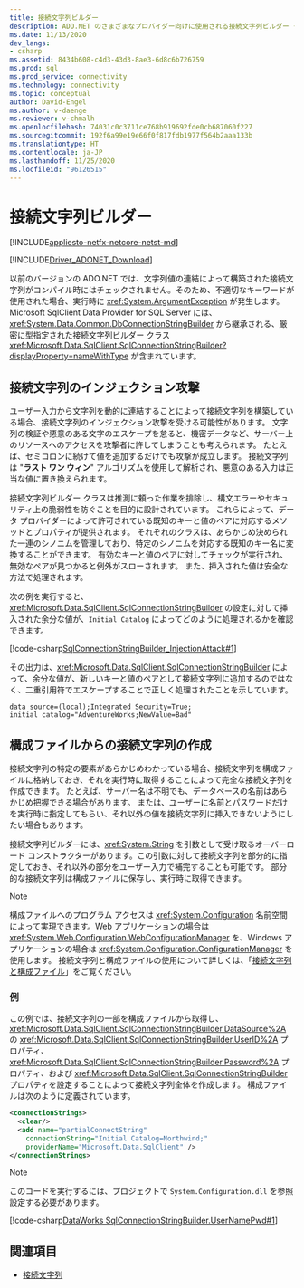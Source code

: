 ```yaml
---
title: 接続文字列ビルダー
description: ADO.NET のさまざまなプロバイダー向けに使用される接続文字列ビルダー クラスについて説明します。これらはすべて DbConnectionStringBuilder から継承されます。
ms.date: 11/13/2020
dev_langs:
- csharp
ms.assetid: 8434b608-c4d3-43d3-8ae3-6d8c6b726759
ms.prod: sql
ms.prod_service: connectivity
ms.technology: connectivity
ms.topic: conceptual
author: David-Engel
ms.author: v-daenge
ms.reviewer: v-chmalh
ms.openlocfilehash: 74031c0c3711ce768b919692fde0cb687060f227
ms.sourcegitcommit: 192f6a99e19e66f0f817fdb1977f564b2aaa133b
ms.translationtype: HT
ms.contentlocale: ja-JP
ms.lasthandoff: 11/25/2020
ms.locfileid: "96126515"
---
```

# <a name="connection-string-builders"></a>接続文字列ビルダー

[!INCLUDE[appliesto-netfx-netcore-netst-md](../../includes/appliesto-netfx-netcore-netst-md.md)]

[!INCLUDE[Driver_ADONET_Download](../../includes/driver_adonet_download.md)]

以前のバージョンの ADO.NET では、文字列値の連結によって構築された接続文字列がコンパイル時にはチェックされません。そのため、不適切なキーワードが使用された場合、実行時に <xref:System.ArgumentException> が発生します。 Microsoft SqlClient Data Provider for SQL Server には、<xref:System.Data.Common.DbConnectionStringBuilder> から継承される、厳密に型指定された接続文字列ビルダー クラス <xref:Microsoft.Data.SqlClient.SqlConnectionStringBuilder?displayProperty=nameWithType> が含まれています。

## <a name="connection-string-injection-attacks"></a>接続文字列のインジェクション攻撃

ユーザー入力から文字列を動的に連結することによって接続文字列を構築している場合、接続文字列のインジェクション攻撃を受ける可能性があります。 文字列の検証や悪意のある文字のエスケープを怠ると、機密データなど、サーバー上のリソースへのアクセスを攻撃者に許してしまうことも考えられます。 たとえば、セミコロンに続けて値を追加するだけでも攻撃が成立します。 接続文字列は "**ラスト ワン ウィン**" アルゴリズムを使用して解析され、悪意のある入力は正当な値に置き換えられます。

接続文字列ビルダー クラスは推測に頼った作業を排除し、構文エラーやセキュリティ上の脆弱性を防ぐことを目的に設計されています。 これらによって、データ プロバイダーによって許可されている既知のキーと値のペアに対応するメソッドとプロパティが提供されます。 それぞれのクラスは、あらかじめ決められた一連のシノニムを管理しており、特定のシノニムを対応する既知のキー名に変換することができます。 有効なキーと値のペアに対してチェックが実行され、無効なペアが見つかると例外がスローされます。 また、挿入された値は安全な方法で処理されます。

次の例を実行すると、<xref:Microsoft.Data.SqlClient.SqlConnectionStringBuilder> の設定に対して挿入された余分な値が、`Initial Catalog` によってどのように処理されるかを確認できます。

[!code-csharp[SqlConnectionStringBuilder_InjectionAttack#1](~/../sqlclient/doc/samples/SqlConnectionStringBuilder_InjectionAttack.cs#1)]

その出力は、<xref:Microsoft.Data.SqlClient.SqlConnectionStringBuilder> によって、余分な値が、新しいキーと値のペアとして接続文字列に追加するのではなく、二重引用符でエスケープすることで正しく処理されたことを示しています。

```output
data source=(local);Integrated Security=True;
initial catalog="AdventureWorks;NewValue=Bad"
```

## <a name="building-connection-strings-from-configuration-files"></a>構成ファイルからの接続文字列の作成

接続文字列の特定の要素があらかじめわかっている場合、接続文字列を構成ファイルに格納しておき、それを実行時に取得することによって完全な接続文字列を作成できます。 たとえば、サーバー名は不明でも、データベースの名前はあらかじめ把握できる場合があります。 または、ユーザーに名前とパスワードだけを実行時に指定してもらい、それ以外の値を接続文字列に挿入できないようにしたい場合もあります。

接続文字列ビルダーには、<xref:System.String> を引数として受け取るオーバーロード コンストラクターがあります。この引数に対して接続文字列を部分的に指定しておき、それ以外の部分をユーザー入力で補完することも可能です。 部分的な接続文字列は構成ファイルに保存し、実行時に取得できます。

> [!NOTE]
> 構成ファイルへのプログラム アクセスは <xref:System.Configuration> 名前空間によって実現できます。Web アプリケーションの場合は <xref:System.Web.Configuration.WebConfigurationManager> を、Windows アプリケーションの場合は <xref:System.Configuration.ConfigurationManager> を使用します。 接続文字列と構成ファイルの使用について詳しくは、「[接続文字列と構成ファイル](connection-strings-and-configuration-files.md)」をご覧ください。

### <a name="example"></a>例

この例では、接続文字列の一部を構成ファイルから取得し、<xref:Microsoft.Data.SqlClient.SqlConnectionStringBuilder.DataSource%2A> の <xref:Microsoft.Data.SqlClient.SqlConnectionStringBuilder.UserID%2A> プロパティ、<xref:Microsoft.Data.SqlClient.SqlConnectionStringBuilder.Password%2A> プロパティ、および <xref:Microsoft.Data.SqlClient.SqlConnectionStringBuilder> プロパティを設定することによって接続文字列全体を作成します。 構成ファイルは次のように定義されています。

```xml
<connectionStrings>
  <clear/>
  <add name="partialConnectString"
    connectionString="Initial Catalog=Northwind;"
    providerName="Microsoft.Data.SqlClient" />
</connectionStrings>
```

> [!NOTE]
> このコードを実行するには、プロジェクトで `System.Configuration.dll` を参照設定する必要があります。

[!code-csharp[DataWorks SqlConnectionStringBuilder.UserNamePwd#1](~/../sqlclient/doc/samples/SqlConnectionStringBuilder_UserNamePwd.cs#1)]
  
## <a name="see-also"></a>関連項目

- [接続文字列](connection-strings.md)
